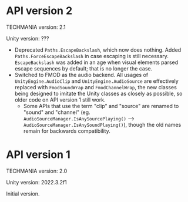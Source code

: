# API version 2

TECHMANIA version: 2.1

Unity version: ???

* Deprecated `Paths.EscapeBackslash`, which now does nothing. Added `Paths.ForceEscapeBackslash` in case escaping is still necessary. `EscapeBackslash` was added in an age when visual elements parsed escape sequences by default; that is no longer the case.
* Switched to FMOD as the audio backend. All usages of `UnityEngine.AudioClip` and `UnityEngine.AudioSource` are effectively replaced with `FmodSoundWrap` and `FmodChannelWrap`, the new classes being designed to imitate the Unity classes as closely as possible, so older code on API version 1 still work.
    * Some APIs that use the term "clip" and "source" are renamed to "sound" and "channel" (eg. `AudioSourceManager.IsAnySourcePlaying()` --> `AudioSourceManager.IsAnySoundPlaying()`), though the old names remain for backwards compatibility.

# API version 1

TECHMANIA version: 2.0

Unity version: 2022.3.2f1

Initial version.